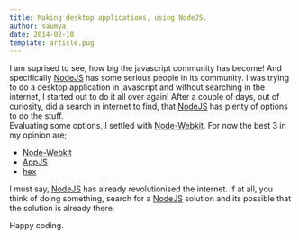 ```yaml
---
title: Making desktop applications, using NodeJS.
author: saumya
date: 2014-02-10
template: article.pug
---
```



I am suprised to see, how big the javascript community has become! And specifically [NodeJS][1] has some serious people in its community. I was trying to do a desktop application in javascript and without searching in the internet, I started out to do it all over again! After a couple of days, out of curiosity, did a search in internet to find, that [NodeJS][1] has plenty of options to do the stuff.     
Evaluating some options, I settled with [Node-Webkit][2]. For now the best 3 in my opinion are;
- [Node-Webkit][2]
- [AppJS][3]
- [hex][4]

I must say, [NodeJS][1] has already revolutionised the internet. If at all, you think of doing something, search for a [NodeJS][1] solution and its possible that the solution is already there.

Happy coding.



[1]: http://nodejs.org/
[2]: https://github.com/rogerwang/node-webkit
[3]: http://appjs.com/
[4]: http://hex.youdao.com/





